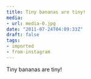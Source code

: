 ```yaml
---
title: Tiny bananas are tiny!
media:
- url: media-0.jpg
date: "2011-07-24T04:09:33Z"
draft: false
tags:
- imported
- from-instagram
---
```

Tiny bananas are tiny!
